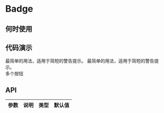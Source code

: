 
# Badge

## 何时使用

## 代码演示

<div class="grid-x grid-margin-x">
  <div class="medium-6 large-6 cell">
    <nt-example>
      <nt-example-showcase>
        <demo-badge-basic></demo-badge-basic>
      </nt-example-showcase>
      <nt-example-legend ntTitle="基本">
        最简单的用法，适用于简短的警告提示。
      </nt-example-legend>
      <nt-example-code [ntCode]="basicCode"></nt-example-code>
    </nt-example>
    <nt-example>
      <nt-example-showcase>
        <demo-badge-colors></demo-badge-colors>
      </nt-example-showcase>
      <nt-example-legend ntTitle="基本">
        最简单的用法，适用于简短的警告提示。
      </nt-example-legend>
      <nt-example-code [ntCode]="colorsCode"></nt-example-code>
    </nt-example>
  </div>
  <div class="medium-6 large-6 cell">
    <nt-example>
      <nt-example-showcase>
        <demo-badge-icon></demo-badge-icon>
      </nt-example-showcase>
      <nt-example-legend ntTitle="按钮组">
        多个按钮
      </nt-example-legend>
      <nt-example-code [ntCode]="iconCode"></nt-example-code>
    </nt-example>
  </div>
</div>

## API

| 参数 | 说明 | 类型 | 默认值 |
| --- | --- | --- | --- |
